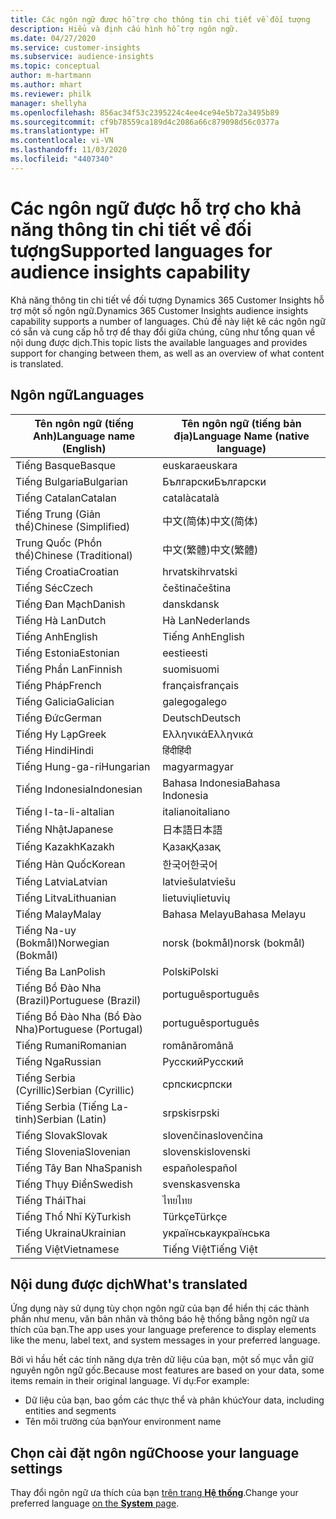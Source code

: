 ```yaml
---
title: Các ngôn ngữ được hỗ trợ cho thông tin chi tiết về đối tượng
description: Hiểu và định cấu hình hỗ trợ ngôn ngữ.
ms.date: 04/27/2020
ms.service: customer-insights
ms.subservice: audience-insights
ms.topic: conceptual
author: m-hartmann
ms.author: mhart
ms.reviewer: philk
manager: shellyha
ms.openlocfilehash: 856ac34f53c2395224c4ee4ce94e5b72a3495b89
ms.sourcegitcommit: cf9b78559ca189d4c2086a66c879098d56c0377a
ms.translationtype: HT
ms.contentlocale: vi-VN
ms.lasthandoff: 11/03/2020
ms.locfileid: "4407340"
---
```

# <a name="supported-languages-for-audience-insights-capability"></a><span data-ttu-id="2b842-103">Các ngôn ngữ được hỗ trợ cho khả năng thông tin chi tiết về đối tượng</span><span class="sxs-lookup"><span data-stu-id="2b842-103">Supported languages for audience insights capability</span></span>

<span data-ttu-id="2b842-104">Khả năng thông tin chi tiết về đối tượng Dynamics 365 Customer Insights hỗ trợ một số ngôn ngữ.</span><span class="sxs-lookup"><span data-stu-id="2b842-104">Dynamics 365 Customer Insights audience insights capability supports a number of languages.</span></span> <span data-ttu-id="2b842-105">Chủ đề này liệt kê các ngôn ngữ có sẵn và cung cấp hỗ trợ để thay đổi giữa chúng, cũng như tổng quan về nội dung được dịch.</span><span class="sxs-lookup"><span data-stu-id="2b842-105">This topic lists the available languages and provides support for changing between them, as well as an overview of what content is translated.</span></span>

## <a name="languages"></a><span data-ttu-id="2b842-106">Ngôn ngữ</span><span class="sxs-lookup"><span data-stu-id="2b842-106">Languages</span></span>

| <span data-ttu-id="2b842-107">Tên ngôn ngữ (tiếng Anh)</span><span class="sxs-lookup"><span data-stu-id="2b842-107">Language name (English)</span></span>|  <span data-ttu-id="2b842-108">Tên ngôn ngữ (tiếng bản địa)</span><span class="sxs-lookup"><span data-stu-id="2b842-108">Language Name (native language)</span></span> |
| ------------- | ------------- |
| <span data-ttu-id="2b842-109">Tiếng Basque</span><span class="sxs-lookup"><span data-stu-id="2b842-109">Basque</span></span> | <span data-ttu-id="2b842-110">euskara</span><span class="sxs-lookup"><span data-stu-id="2b842-110">euskara</span></span> |
| <span data-ttu-id="2b842-111">Tiếng Bulgaria</span><span class="sxs-lookup"><span data-stu-id="2b842-111">Bulgarian</span></span> | <span data-ttu-id="2b842-112">Български</span><span class="sxs-lookup"><span data-stu-id="2b842-112">Български</span></span> |
| <span data-ttu-id="2b842-113">Tiếng Catalan</span><span class="sxs-lookup"><span data-stu-id="2b842-113">Catalan</span></span> | <span data-ttu-id="2b842-114">català</span><span class="sxs-lookup"><span data-stu-id="2b842-114">català</span></span> |
| <span data-ttu-id="2b842-115">Tiếng Trung (Giản thể)</span><span class="sxs-lookup"><span data-stu-id="2b842-115">Chinese (Simplified)</span></span> | <span data-ttu-id="2b842-116">中文(简体)</span><span class="sxs-lookup"><span data-stu-id="2b842-116">中文(简体)</span></span> |
| <span data-ttu-id="2b842-117">Trung Quốc (Phồn thể)</span><span class="sxs-lookup"><span data-stu-id="2b842-117">Chinese (Traditional)</span></span> | <span data-ttu-id="2b842-118">中文(繁體)</span><span class="sxs-lookup"><span data-stu-id="2b842-118">中文(繁體)</span></span> |
| <span data-ttu-id="2b842-119">Tiếng Croatia</span><span class="sxs-lookup"><span data-stu-id="2b842-119">Croatian</span></span> | <span data-ttu-id="2b842-120">hrvatski</span><span class="sxs-lookup"><span data-stu-id="2b842-120">hrvatski</span></span> |
| <span data-ttu-id="2b842-121">Tiếng Séc</span><span class="sxs-lookup"><span data-stu-id="2b842-121">Czech</span></span> | <span data-ttu-id="2b842-122">čeština</span><span class="sxs-lookup"><span data-stu-id="2b842-122">čeština</span></span> |
| <span data-ttu-id="2b842-123">Tiếng Đan Mạch</span><span class="sxs-lookup"><span data-stu-id="2b842-123">Danish</span></span> | <span data-ttu-id="2b842-124">dansk</span><span class="sxs-lookup"><span data-stu-id="2b842-124">dansk</span></span> |
| <span data-ttu-id="2b842-125">Tiếng Hà Lan</span><span class="sxs-lookup"><span data-stu-id="2b842-125">Dutch</span></span> | <span data-ttu-id="2b842-126">Hà Lan</span><span class="sxs-lookup"><span data-stu-id="2b842-126">Nederlands</span></span> |
| <span data-ttu-id="2b842-127">Tiếng Anh</span><span class="sxs-lookup"><span data-stu-id="2b842-127">English</span></span> | <span data-ttu-id="2b842-128">Tiếng Anh</span><span class="sxs-lookup"><span data-stu-id="2b842-128">English</span></span> |
| <span data-ttu-id="2b842-129">Tiếng Estonia</span><span class="sxs-lookup"><span data-stu-id="2b842-129">Estonian</span></span> | <span data-ttu-id="2b842-130">eesti</span><span class="sxs-lookup"><span data-stu-id="2b842-130">eesti</span></span> |
| <span data-ttu-id="2b842-131">Tiếng Phần Lan</span><span class="sxs-lookup"><span data-stu-id="2b842-131">Finnish</span></span> | <span data-ttu-id="2b842-132">suomi</span><span class="sxs-lookup"><span data-stu-id="2b842-132">suomi</span></span> |
| <span data-ttu-id="2b842-133">Tiếng Pháp</span><span class="sxs-lookup"><span data-stu-id="2b842-133">French</span></span> | <span data-ttu-id="2b842-134">français</span><span class="sxs-lookup"><span data-stu-id="2b842-134">français</span></span> |
| <span data-ttu-id="2b842-135">Tiếng Galicia</span><span class="sxs-lookup"><span data-stu-id="2b842-135">Galician</span></span> | <span data-ttu-id="2b842-136">galego</span><span class="sxs-lookup"><span data-stu-id="2b842-136">galego</span></span> |
| <span data-ttu-id="2b842-137">Tiếng Đức</span><span class="sxs-lookup"><span data-stu-id="2b842-137">German</span></span> | <span data-ttu-id="2b842-138">Deutsch</span><span class="sxs-lookup"><span data-stu-id="2b842-138">Deutsch</span></span> |
| <span data-ttu-id="2b842-139">Tiếng Hy Lạp</span><span class="sxs-lookup"><span data-stu-id="2b842-139">Greek</span></span> | <span data-ttu-id="2b842-140">Ελληνικά</span><span class="sxs-lookup"><span data-stu-id="2b842-140">Ελληνικά</span></span> |
| <span data-ttu-id="2b842-141">Tiếng Hindi</span><span class="sxs-lookup"><span data-stu-id="2b842-141">Hindi</span></span> | <span data-ttu-id="2b842-142">हिंदी</span><span class="sxs-lookup"><span data-stu-id="2b842-142">हिंदी</span></span> |
| <span data-ttu-id="2b842-143">Tiếng Hung-ga-ri</span><span class="sxs-lookup"><span data-stu-id="2b842-143">Hungarian</span></span> | <span data-ttu-id="2b842-144">magyar</span><span class="sxs-lookup"><span data-stu-id="2b842-144">magyar</span></span> |
| <span data-ttu-id="2b842-145">Tiếng Indonesia</span><span class="sxs-lookup"><span data-stu-id="2b842-145">Indonesian</span></span> | <span data-ttu-id="2b842-146">Bahasa Indonesia</span><span class="sxs-lookup"><span data-stu-id="2b842-146">Bahasa Indonesia</span></span> |
| <span data-ttu-id="2b842-147">Tiếng I-ta-li-a</span><span class="sxs-lookup"><span data-stu-id="2b842-147">Italian</span></span> | <span data-ttu-id="2b842-148">italiano</span><span class="sxs-lookup"><span data-stu-id="2b842-148">italiano</span></span> |
| <span data-ttu-id="2b842-149">Tiếng Nhật</span><span class="sxs-lookup"><span data-stu-id="2b842-149">Japanese</span></span> | <span data-ttu-id="2b842-150">日本語</span><span class="sxs-lookup"><span data-stu-id="2b842-150">日本語</span></span> |
| <span data-ttu-id="2b842-151">Tiếng Kazakh</span><span class="sxs-lookup"><span data-stu-id="2b842-151">Kazakh</span></span> | <span data-ttu-id="2b842-152">Қазақ</span><span class="sxs-lookup"><span data-stu-id="2b842-152">Қазақ</span></span> |
| <span data-ttu-id="2b842-153">Tiếng Hàn Quốc</span><span class="sxs-lookup"><span data-stu-id="2b842-153">Korean</span></span> | <span data-ttu-id="2b842-154">한국어</span><span class="sxs-lookup"><span data-stu-id="2b842-154">한국어</span></span> |
| <span data-ttu-id="2b842-155">Tiếng Latvia</span><span class="sxs-lookup"><span data-stu-id="2b842-155">Latvian</span></span> | <span data-ttu-id="2b842-156">latviešu</span><span class="sxs-lookup"><span data-stu-id="2b842-156">latviešu</span></span> |
| <span data-ttu-id="2b842-157">Tiếng Litva</span><span class="sxs-lookup"><span data-stu-id="2b842-157">Lithuanian</span></span> | <span data-ttu-id="2b842-158">lietuvių</span><span class="sxs-lookup"><span data-stu-id="2b842-158">lietuvių</span></span> |
| <span data-ttu-id="2b842-159">Tiếng Malay</span><span class="sxs-lookup"><span data-stu-id="2b842-159">Malay</span></span> | <span data-ttu-id="2b842-160">Bahasa Melayu</span><span class="sxs-lookup"><span data-stu-id="2b842-160">Bahasa Melayu</span></span> |
| <span data-ttu-id="2b842-161">Tiếng Na-uy (Bokmål)</span><span class="sxs-lookup"><span data-stu-id="2b842-161">Norwegian (Bokmål)</span></span> | <span data-ttu-id="2b842-162">norsk (bokmål)</span><span class="sxs-lookup"><span data-stu-id="2b842-162">norsk (bokmål)</span></span> |
| <span data-ttu-id="2b842-163">Tiếng Ba Lan</span><span class="sxs-lookup"><span data-stu-id="2b842-163">Polish</span></span> | <span data-ttu-id="2b842-164">Polski</span><span class="sxs-lookup"><span data-stu-id="2b842-164">Polski</span></span> |
| <span data-ttu-id="2b842-165">Tiếng Bồ Đào Nha (Brazil)</span><span class="sxs-lookup"><span data-stu-id="2b842-165">Portuguese (Brazil)</span></span> | <span data-ttu-id="2b842-166">português</span><span class="sxs-lookup"><span data-stu-id="2b842-166">português</span></span> |
| <span data-ttu-id="2b842-167">Tiếng Bồ Đào Nha (Bồ Đào Nha)</span><span class="sxs-lookup"><span data-stu-id="2b842-167">Portuguese (Portugal)</span></span> | <span data-ttu-id="2b842-168">português</span><span class="sxs-lookup"><span data-stu-id="2b842-168">português</span></span> |
| <span data-ttu-id="2b842-169">Tiếng Rumani</span><span class="sxs-lookup"><span data-stu-id="2b842-169">Romanian</span></span> | <span data-ttu-id="2b842-170">română</span><span class="sxs-lookup"><span data-stu-id="2b842-170">română</span></span> |
| <span data-ttu-id="2b842-171">Tiếng Nga</span><span class="sxs-lookup"><span data-stu-id="2b842-171">Russian</span></span> | <span data-ttu-id="2b842-172">Русский</span><span class="sxs-lookup"><span data-stu-id="2b842-172">Русский</span></span> |
| <span data-ttu-id="2b842-173">Tiếng Serbia (Cyrillic)</span><span class="sxs-lookup"><span data-stu-id="2b842-173">Serbian (Cyrillic)</span></span> | <span data-ttu-id="2b842-174">српски</span><span class="sxs-lookup"><span data-stu-id="2b842-174">српски</span></span> |
| <span data-ttu-id="2b842-175">Tiếng Serbia (Tiếng La-tinh)</span><span class="sxs-lookup"><span data-stu-id="2b842-175">Serbian (Latin)</span></span> | <span data-ttu-id="2b842-176">srpski</span><span class="sxs-lookup"><span data-stu-id="2b842-176">srpski</span></span> |
| <span data-ttu-id="2b842-177">Tiếng Slovak</span><span class="sxs-lookup"><span data-stu-id="2b842-177">Slovak</span></span> | <span data-ttu-id="2b842-178">slovenčina</span><span class="sxs-lookup"><span data-stu-id="2b842-178">slovenčina</span></span> |
| <span data-ttu-id="2b842-179">Tiếng Slovenia</span><span class="sxs-lookup"><span data-stu-id="2b842-179">Slovenian</span></span> | <span data-ttu-id="2b842-180">slovenski</span><span class="sxs-lookup"><span data-stu-id="2b842-180">slovenski</span></span> |
| <span data-ttu-id="2b842-181">Tiếng Tây Ban Nha</span><span class="sxs-lookup"><span data-stu-id="2b842-181">Spanish</span></span> | <span data-ttu-id="2b842-182">español</span><span class="sxs-lookup"><span data-stu-id="2b842-182">español</span></span> |
| <span data-ttu-id="2b842-183">Tiếng Thụy Điển</span><span class="sxs-lookup"><span data-stu-id="2b842-183">Swedish</span></span> | <span data-ttu-id="2b842-184">svenska</span><span class="sxs-lookup"><span data-stu-id="2b842-184">svenska</span></span> |
| <span data-ttu-id="2b842-185">Tiếng Thái</span><span class="sxs-lookup"><span data-stu-id="2b842-185">Thai</span></span> | <span data-ttu-id="2b842-186">ไทย</span><span class="sxs-lookup"><span data-stu-id="2b842-186">ไทย</span></span> |
| <span data-ttu-id="2b842-187">Tiếng Thổ Nhĩ Kỳ</span><span class="sxs-lookup"><span data-stu-id="2b842-187">Turkish</span></span> | <span data-ttu-id="2b842-188">Türkçe</span><span class="sxs-lookup"><span data-stu-id="2b842-188">Türkçe</span></span> |
| <span data-ttu-id="2b842-189">Tiếng Ukraina</span><span class="sxs-lookup"><span data-stu-id="2b842-189">Ukrainian</span></span> | <span data-ttu-id="2b842-190">українська</span><span class="sxs-lookup"><span data-stu-id="2b842-190">українська</span></span> |
| <span data-ttu-id="2b842-191">Tiếng Việt</span><span class="sxs-lookup"><span data-stu-id="2b842-191">Vietnamese</span></span> | <span data-ttu-id="2b842-192">Tiếng Việt</span><span class="sxs-lookup"><span data-stu-id="2b842-192">Tiếng Việt</span></span> |

## <a name="whats-translated"></a><span data-ttu-id="2b842-193">Nội dung được dịch</span><span class="sxs-lookup"><span data-stu-id="2b842-193">What's translated</span></span>

<span data-ttu-id="2b842-194">Ứng dụng này sử dụng tùy chọn ngôn ngữ của bạn để hiển thị các thành phần như menu, văn bản nhãn và thông báo hệ thống bằng ngôn ngữ ưa thích của bạn.</span><span class="sxs-lookup"><span data-stu-id="2b842-194">The app uses your language preference to display elements like the menu, label text, and system messages in your preferred language.</span></span>

<span data-ttu-id="2b842-195">Bởi vì hầu hết các tính năng dựa trên dữ liệu của bạn, một số mục vẫn giữ nguyên ngôn ngữ gốc.</span><span class="sxs-lookup"><span data-stu-id="2b842-195">Because most features are based on your data, some items remain in their original language.</span></span> <span data-ttu-id="2b842-196">Ví dụ:</span><span class="sxs-lookup"><span data-stu-id="2b842-196">For example:</span></span>

- <span data-ttu-id="2b842-197">Dữ liệu của bạn, bao gồm các thực thể và phân khúc</span><span class="sxs-lookup"><span data-stu-id="2b842-197">Your data, including entities and segments</span></span>
- <span data-ttu-id="2b842-198">Tên môi trường của bạn</span><span class="sxs-lookup"><span data-stu-id="2b842-198">Your environment name</span></span>

## <a name="choose-your-language-settings"></a><span data-ttu-id="2b842-199">Chọn cài đặt ngôn ngữ</span><span class="sxs-lookup"><span data-stu-id="2b842-199">Choose your language settings</span></span>  

<span data-ttu-id="2b842-200">Thay đổi ngôn ngữ ưa thích của bạn [trên trang **Hệ thống**](system.md).</span><span class="sxs-lookup"><span data-stu-id="2b842-200">Change your preferred language [on the **System** page](system.md).</span></span>
